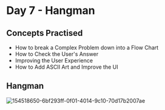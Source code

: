 # Day 7 - Hangman
## Concepts Practised
- How to break a Complex Problem down into a Flow Chart
- How to Check the User's Answer
- Improving the User Experience
- How to Add ASCII Art and Improve the UI
## Hangman
![154518650-6bf293ff-0f01-4014-9c10-70d17b2007ae](https://github.com/shondsouza/100-Days-of-Code-Python/assets/138319148/e5f9c705-8db9-4abc-b270-12afba9580fa)
